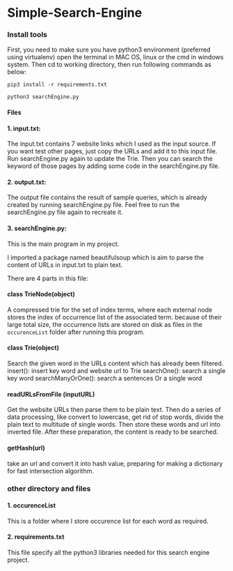 # Simple-Search-Engine
### Install tools

First, you need to make sure you have python3 environment (preferred using virtualenv)
open the terminal in MAC OS, linux or the cmd in windows system.
Then cd to working directory, then run following commands as below:
```
pip3 install -r requirements.txt

python3 searchEngine.py
```
#### Files

#### 1. input.txt:
The input.txt contains 7 website links which I used as the input source. If you want test other pages, just copy the URLs and add it to this input file. Run searchEngine.py again to update the Trie. Then you can search the keyword of those pages by adding some code in the searchEngine.py file.

#### 2. output.txt:
The output file contains the result of sample queries, which is already created by running searchEngine.py file. Feel free to run the searchEngine.py file again to recreate it.

#### 3. searchEngine.py:
This is the main program in my project.

I imported a package named beautifulsoup which is aim to parse the content of URLs in input.txt to plain text.

There are 4 parts in this file:
#### class TrieNode(object)

A compressed trie for the set of index terms, where each external node stores the index of occurrence list of the associated term.
because of their large total size, the occurrence lists are stored on disk as files in the `occurenceList` folder after running this program.

#### class Trie(object)
Search the given word in the URLs content which has already been filtered.
insert(): insert key word and website url to Trie
searchOne(): search a single key word
searchManyOrOne(): search a sentences Or a single word

#### readURLsFromFile (inputURL)
Get the website URLs then parse them to be plain text. Then do a series of data processing, like convert to lowercase, get rid of stop words, divide the plain text to multitude of single words. Then store these words and url into inverted file. After these preparation, the content is ready to be searched.

#### getHash(url)
take an url and convert it into hash value, preparing for making a dictionary for fast intersection algorithm.

### other directory and files
#### 1. occurenceList
This is a folder where I store occurence list for each word as required.

#### 2. requirements.txt
This file specify all the python3 libraries needed for this search engine project.
